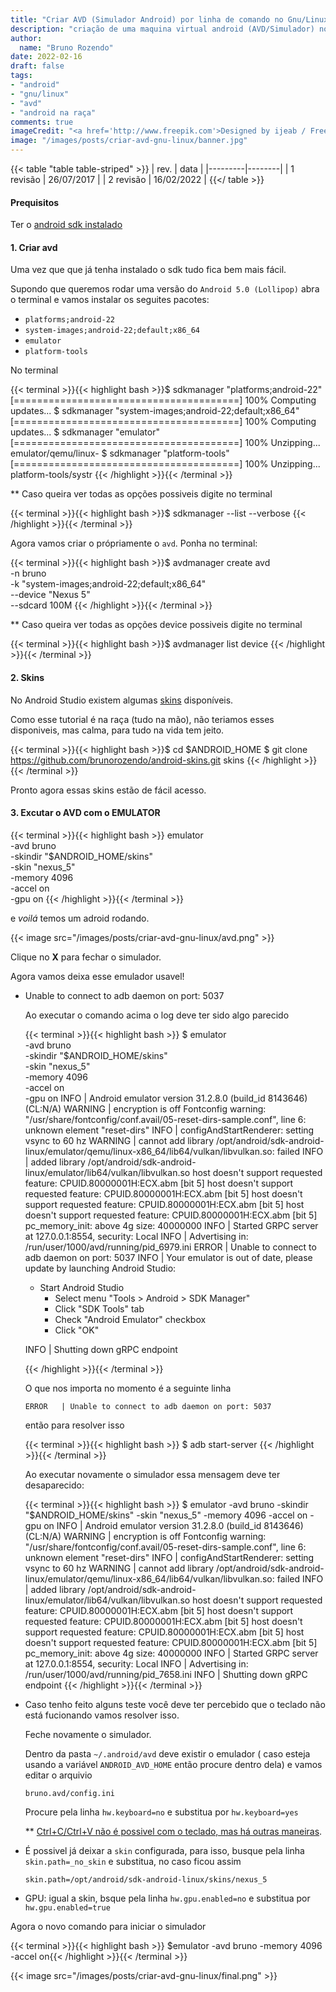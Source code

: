 ```yaml
---
title: "Criar AVD (Simulador Android) por linha de comando no Gnu/Linux"
description: "criação de uma maquina virtual android (AVD/Simulador) no linux"
author:
  name: "Bruno Rozendo"
date: 2022-02-16
draft: false
tags:
- "android"
- "gnu/linux"
- "avd"
- "android na raça"
comments: true
imageCredit: "<a href='http://www.freepik.com'>Designed by ijeab / Freepik</a>"
image: "/images/posts/criar-avd-gnu-linux/banner.jpg"
---
```


{{< table "table table-striped" >}}
| rev.  | data |
|---------|--------|
| 1 revisão      | 26/07/2017    |
| 2 revisão      | 16/02/2022    |
{{</ table >}}


#### Prequisitos

Ter o [android sdk instalado](/post/instalar-adroid-sdk-gnu-linux.html)


#### 1. Criar avd


Uma vez que que já tenha instalado o sdk tudo fica bem mais fácil.

Supondo que queremos rodar uma versão do `Android 5.0 (Lollipop)` abra o terminal e vamos instalar os seguites pacotes:

 - `platforms;android-22`
 - `system-images;android-22;default;x86_64`
 - `emulator`
 - `platform-tools`

No terminal

{{< terminal >}}{{< highlight bash >}}$ sdkmanager "platforms;android-22"
[=======================================] 100% Computing updates...
$ sdkmanager "system-images;android-22;default;x86_64"
[=======================================] 100% Computing updates...
$ sdkmanager "emulator"
[=======================================] 100% Unzipping... emulator/qemu/linux-
$ sdkmanager "platform-tools"
[=======================================] 100% Unzipping... platform-tools/systr
{{< /highlight >}}{{< /terminal >}}


** Caso queira ver todas as opções possiveis digite no terminal


{{< terminal >}}{{< highlight bash >}}$ sdkmanager --list --verbose
{{< /highlight >}}{{< /terminal >}}

Agora vamos criar o própriamente o `avd`. Ponha no terminal:



{{< terminal >}}{{< highlight bash >}}$ avdmanager create avd\
 -n bruno\
 -k "system-images;android-22;default;x86_64"\
 --device "Nexus 5"\
 --sdcard 100M
{{< /highlight >}}{{< /terminal >}}

** Caso queira ver todas as opções device possiveis digite no terminal

{{< terminal >}}{{< highlight bash >}}$ avdmanager list device
{{< /highlight >}}{{< /terminal >}}

#### 2. Skins

No Android Studio existem algumas [skins](https://developer.android.com/studio/run/managing-avds.html#skins) disponíveis.

Como esse tutorial é na raça (tudo na mão), não teriamos esses disponiveis, mas calma, para tudo na vida tem jeito.


{{< terminal >}}{{< highlight bash >}}$ cd  $ANDROID_HOME
$ git clone https://github.com/brunorozendo/android-skins.git skins
{{< /highlight >}}{{< /terminal >}}

Pronto agora essas skins estão de fácil acesso.


#### 3. Excutar o AVD com o EMULATOR



{{< terminal >}}{{< highlight bash >}} emulator\
 -avd bruno\
 -skindir "$ANDROID_HOME/skins"\
 -skin "nexus_5"\
 -memory 4096\
 -accel on\
 -gpu on
{{< /highlight >}}{{< /terminal >}}

e _voilá_ temos um adroid rodando.

{{< image src="/images/posts/criar-avd-gnu-linux/avd.png"  >}}

Clique no **X** para fechar o simulador. 

Agora vamos deixa esse emulador usavel!

 - Unable to connect to adb daemon on port: 5037

   Ao executar o comando acima o log deve ter sido algo parecido

   {{< terminal >}}{{< highlight bash >}} $ emulator\
   -avd bruno\
   -skindir "$ANDROID_HOME/skins"\
   -skin "nexus_5"\
   -memory 4096\
   -accel on\
   -gpu on
   INFO    | Android emulator version 31.2.8.0 (build_id 8143646) (CL:N/A)
   WARNING | encryption is off
   Fontconfig warning: "/usr/share/fontconfig/conf.avail/05-reset-dirs-sample.conf", line 6: unknown element "reset-dirs"
   INFO    | configAndStartRenderer: setting vsync to 60 hz
   WARNING | cannot add library /opt/android/sdk-android-linux/emulator/qemu/linux-x86_64/lib64/vulkan/libvulkan.so: failed
   INFO    | added library /opt/android/sdk-android-linux/emulator/lib64/vulkan/libvulkan.so
   host doesn't support requested feature: CPUID.80000001H:ECX.abm [bit 5]
   host doesn't support requested feature: CPUID.80000001H:ECX.abm [bit 5]
   host doesn't support requested feature: CPUID.80000001H:ECX.abm [bit 5]
   host doesn't support requested feature: CPUID.80000001H:ECX.abm [bit 5]
   pc_memory_init: above 4g size: 40000000
   INFO    | Started GRPC server at 127.0.0.1:8554, security: Local
   INFO    | Advertising in: /run/user/1000/avd/running/pid_6979.ini
   ERROR   | Unable to connect to adb daemon on port: 5037
   INFO    | Your emulator is out of date, please update by launching Android Studio:
   - Start Android Studio
     - Select menu "Tools > Android > SDK Manager"
     - Click "SDK Tools" tab
     - Check "Android Emulator" checkbox
     - Click "OK"

   INFO    | Shutting down gRPC endpoint

   {{< /highlight >}}{{< /terminal >}}

   O que nos importa no momento é a seguinte linha 

   ```ERROR   | Unable to connect to adb daemon on port: 5037```

   então para resolver isso

   {{< terminal >}}{{< highlight bash >}} $ adb start-server {{< /highlight >}}{{< /terminal >}}

   Ao executar novamente o simulador essa mensagem deve ter desaparecido:

   {{< terminal >}}{{< highlight bash >}} $ emulator -avd bruno -skindir "$ANDROID_HOME/skins" -skin "nexus_5" -memory 4096 -accel on -gpu on
   INFO    | Android emulator version 31.2.8.0 (build_id 8143646) (CL:N/A)
   WARNING | encryption is off
   Fontconfig warning: "/usr/share/fontconfig/conf.avail/05-reset-dirs-sample.conf", line 6: unknown element "reset-dirs"
   INFO    | configAndStartRenderer: setting vsync to 60 hz
   WARNING | cannot add library /opt/android/sdk-android-linux/emulator/qemu/linux-x86_64/lib64/vulkan/libvulkan.so: failed
   INFO    | added library /opt/android/sdk-android-linux/emulator/lib64/vulkan/libvulkan.so
   host doesn't support requested feature: CPUID.80000001H:ECX.abm [bit 5]
   host doesn't support requested feature: CPUID.80000001H:ECX.abm [bit 5]
   host doesn't support requested feature: CPUID.80000001H:ECX.abm [bit 5]
   host doesn't support requested feature: CPUID.80000001H:ECX.abm [bit 5]
   pc_memory_init: above 4g size: 40000000
   INFO    | Started GRPC server at 127.0.0.1:8554, security: Local
   INFO    | Advertising in: /run/user/1000/avd/running/pid_7658.ini
   INFO    | Shutting down gRPC endpoint
   {{< /highlight >}}{{< /terminal >}}


 - Caso tenho feito alguns teste você deve ter percebido que o teclado não está fucionando vamos resolver isso.

   Feche novamente o simulador.
   
   Dentro da pasta ```~/.android/avd``` deve existir o emulador ( caso esteja usando a variável ```ANDROID_AVD_HOME``` então procure dentro dela) e vamos editar o arquivio
   
   ```bruno.avd/config.ini```
   
   Procure pela linha ```hw.keyboard=no``` e substitua por ```hw.keyboard=yes```

   ** [Ctrl+C/Ctrl+V não é possivel com o teclado, mas há outras maneiras](https://stackoverflow.com/questions/3391160/paste-text-on-android-emulator).

 - É possivel já deixar a `skin` configurada, para isso, busque pela linha `skin.path=_no_skin` e substitua, no caso ficou assim

   ```skin.path=/opt/android/sdk-android-linux/skins/nexus_5```

 - GPU: igual a skin, bsque pela linha `hw.gpu.enabled=no` e substitua por ```hw.gpu.enabled=true```
 

Agora o novo comando para iniciar o simulador

{{< terminal >}}{{< highlight bash >}} $emulator -avd bruno  -memory 4096 -accel on{{< /highlight >}}{{< /terminal >}}

{{< image src="/images/posts/criar-avd-gnu-linux/final.png"  >}}